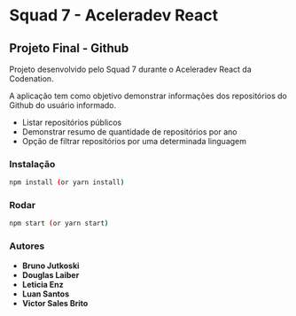 # Squad 7 - Aceleradev React

## Projeto Final - Github

Projeto desenvolvido pelo Squad 7 durante o Aceleradev React da Codenation.

A aplicação tem como objetivo demonstrar informações dos repositórios do Github do usuário informado.

* Listar repositórios públicos
* Demonstrar resumo de quantidade de repositórios por ano
* Opção de filtrar repositórios por uma determinada linguagem

### Instalação

```bash
npm install (or yarn install)
```

### Rodar

```bash
npm start (or yarn start)
```

### Autores

* **Bruno Jutkoski**
* **Douglas Laiber**
* **Leticia Enz**
* **Luan Santos**
* **Victor Sales Brito**
